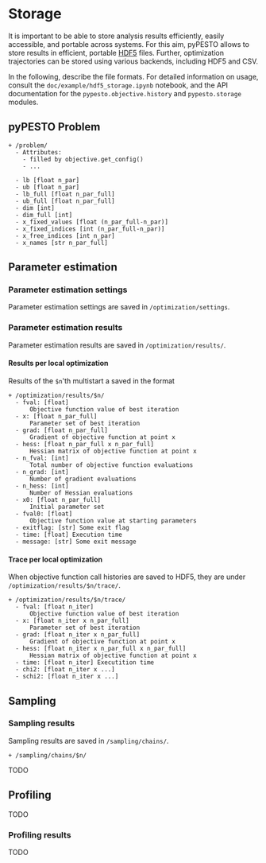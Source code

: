 # Storage

It is important to be able to store analysis results efficiently, easily
accessible, and portable across systems. For this aim, pyPESTO allows to
store results in efficient, portable
[HDF5](https://www.hdfgroup.org/solutions/hdf5/) files. Further, optimization
trajectories can be stored using various backends, including HDF5 and CSV.

In the following, describe the file formats.
For detailed information on usage, consult the `doc/example/hdf5_storage.ipynb`
notebook, and the API documentation for the `pypesto.objective.history` and
`pypesto.storage` modules.


## pyPESTO Problem

```
+ /problem/
  - Attributes:
    - filled by objective.get_config()
    - ...

  - lb [float n_par]
  - ub [float n_par]
  - lb_full [float n_par_full]
  - ub_full [float n_par_full]
  - dim [int]
  - dim_full [int]
  - x_fixed_values [float (n_par_full-n_par)]
  - x_fixed_indices [int (n_par_full-n_par)]
  - x_free_indices [int n_par]
  - x_names [str n_par_full]
```

## Parameter estimation

### Parameter estimation settings

Parameter estimation settings are saved in `/optimization/settings`.

### Parameter estimation results

Parameter estimation results are saved in `/optimization/results/`.

#### Results per local optimization

Results of the `$n`'th multistart a saved in the format

```
+ /optimization/results/$n/
  - fval: [float]
      Objective function value of best iteration
  - x: [float n_par_full]
      Parameter set of best iteration
  - grad: [float n_par_full]
      Gradient of objective function at point x
  - hess: [float n_par_full x n_par_full]
      Hessian matrix of objective function at point x
  - n_fval: [int]
      Total number of objective function evaluations
  - n_grad: [int]
      Number of gradient evaluations
  - n_hess: [int]
      Number of Hessian evaluations
  - x0: [float n_par_full]
      Initial parameter set
  - fval0: [float]
      Objective function value at starting parameters
  - exitflag: [str] Some exit flag
  - time: [float] Execution time
  - message: [str] Some exit message
```

#### Trace per local optimization

When objective function call histories are saved to HDF5, they are under
`/optimization/results/$n/trace/`.

```
+ /optimization/results/$n/trace/
  - fval: [float n_iter]
      Objective function value of best iteration
  - x: [float n_iter x n_par_full]
      Parameter set of best iteration
  - grad: [float n_iter x n_par_full]
      Gradient of objective function at point x
  - hess: [float n_iter x n_par_full x n_par_full]
      Hessian matrix of objective function at point x
  - time: [float n_iter] Executition time
  - chi2: [float n_iter x ...]
  - schi2: [float n_iter x ...]
```

## Sampling


### Sampling results

Sampling results are saved in `/sampling/chains/`.
```
+ /sampling/chains/$n/
```

TODO

## Profiling

TODO

### Profiling results

TODO
